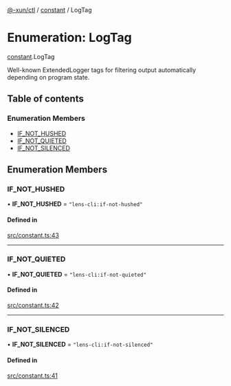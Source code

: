 [@-xun/ctl](../README.md) / [constant](../modules/constant.md) / LogTag

# Enumeration: LogTag

[constant](../modules/constant.md).LogTag

Well-known ExtendedLogger tags for filtering output automatically
depending on program state.

## Table of contents

### Enumeration Members

- [IF\_NOT\_HUSHED](constant.LogTag.md#if_not_hushed)
- [IF\_NOT\_QUIETED](constant.LogTag.md#if_not_quieted)
- [IF\_NOT\_SILENCED](constant.LogTag.md#if_not_silenced)

## Enumeration Members

### IF\_NOT\_HUSHED

• **IF\_NOT\_HUSHED** = ``"lens-cli:if-not-hushed"``

#### Defined in

[src/constant.ts:43](https://github.com/Xunnamius/xunnctl/blob/b2606e9/src/constant.ts#L43)

___

### IF\_NOT\_QUIETED

• **IF\_NOT\_QUIETED** = ``"lens-cli:if-not-quieted"``

#### Defined in

[src/constant.ts:42](https://github.com/Xunnamius/xunnctl/blob/b2606e9/src/constant.ts#L42)

___

### IF\_NOT\_SILENCED

• **IF\_NOT\_SILENCED** = ``"lens-cli:if-not-silenced"``

#### Defined in

[src/constant.ts:41](https://github.com/Xunnamius/xunnctl/blob/b2606e9/src/constant.ts#L41)
